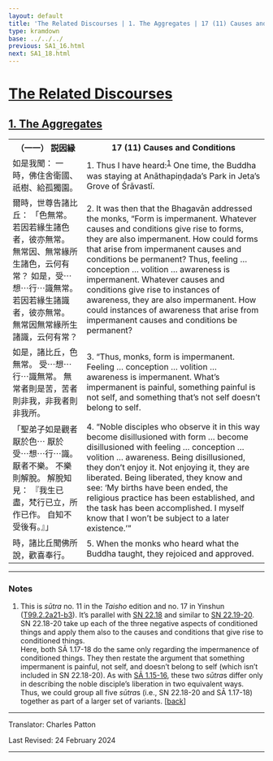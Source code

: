 ```yaml
---
layout: default
title: 'The Related Discourses | 1. The Aggregates | 17 (11) Causes and Conditions'
type: kramdown
base: ../../../
previous: SA1_16.html
next: SA1_18.html
---
```


<h1><a href='../index.html'>The Related Discourses</a></h1>
<h2><a href='index.html'>1. The Aggregates</a></h2>

<table class="trans">
  <th class='ch'>（一一） 説因縁</th>
  <th class='en'>17 (11) Causes and Conditions</th>
  <tr>
    <td title='t99.2.2a21'>如是我聞： 一時，佛住舍衛國、祇樹、給孤獨園。</td>
    <td id='p1'>1. Thus I have heard:<sup id="ref1"><a href="#n1">1</a></sup> One time, the Buddha was staying at Anāthapiṇḍada’s Park in Jeta’s Grove of Śrāvastī.</td>
  </tr>
  <tr>
    <td title='t99.2.2a22'>爾時，世尊告諸比丘： 「色無常。 若因若緣生諸色者，彼亦無常。 無常因、無常緣所生諸色，云何有常？ 如是，受⋯想⋯行⋯識無常。 若因若緣生諸識者，彼亦無常。 無常因無常緣所生諸識，云何有常？</td>
    <td id='p2'>2. It was then that the Bhagavān addressed the monks, “Form is impermanent. Whatever causes and conditions give rise to forms, they are also impermanent. How could forms that arise from impermanent causes and conditions be permanent? Thus, feeling … conception … volition … awareness is impermanent. Whatever causes and conditions give rise to instances of awareness, they are also impermanent. How could instances of awareness that arise from impermanent causes and conditions be permanent?</td>
  </tr>
  <tr>
    <td title='t99.2.2a26'>如是，諸比丘，色無常。 受⋯想⋯行⋯識無常。 無常者則是苦，苦者則非我，非我者則非我所。</td>
    <td id='p3'>3. “Thus, monks, form is impermanent. Feeling … conception … volition … awareness is impermanent. What’s impermanent is painful, something painful is not self, and something that’s not self doesn’t belong to self.</td>
  </tr>
  <tr>
    <td title='t99.2.2a21'>「聖弟子如是觀者厭於色⋯ 厭於受⋯想⋯行⋯識。 厭者不樂。 不樂則解脫。 解脫知見： 『我生已盡，梵行已立，所作已作。 自知不受後有。』」</td>
    <td id='p4'>4. “Noble disciples who observe it in this way become disillusioned with form … become disillusioned with feeling … conception … volition … awareness. Being disillusioned, they don’t enjoy it. Not enjoying it, they are liberated. Being liberated, they know and see: ‘My births have been ended, the religious practice has been established, and the task has been accomplished. I myself know that I won’t be subject to a later existence.’”</td>
  </tr>
  <tr>
    <td title='t99.2.2b2'>時，諸比丘聞佛所說，歡喜奉行。</td>
    <td id='p5'>5. When the monks who heard what the Buddha taught, they rejoiced and approved.</td>
  </tr>
</table>

<hr/>

<h3 id="notes">Notes</h3>

<ol>
<li id="n1">This is <em>sūtra</em> no. 11 in the <cite>Taisho</cite> edition and no. 17 in Yinshun (<a href="https://cbetaonline.dila.edu.tw/zh/T02n0099_p0002a21" target="_blank">T99.2.2a21-b3</a>). It’s parallel with <a href="https://suttacentral.net/sn22.18" target="_blank">SN 22.18</a> and similar to <a href="https://suttacentral.net/sn22.19" target="_blank">SN 22.19-20</a>. SN 22.18-20 take up each of the three negative aspects of conditioned things and apply them also to the causes and conditions that give rise to conditioned things.<br/>
Here, both SĀ 1.17-18 do the same only regarding the impermanence of conditioned things. They then restate the argument that something impermanent is painful, not self, and doesn’t belong to self (which isn’t included in SN 22.18-20). As with <a href="SA1_15.html" target="_blank">SĀ 1.15-16</a>, these two <em>sūtra</em>s differ only in describing the noble disciple’s liberation in two equivalent ways. Thus, we could group all five <em>sūtra</em>s (i.e., SN 22.18-20 and SĀ 1.17-18) together as part of a larger set of variants. [<a href="#ref1">back</a>]</li>
</ol>
<hr/>

<p class="translator">Translator: Charles Patton</p>
<p class='revised'>Last Revised: 24 February 2024</p>

<hr/>